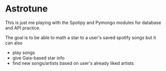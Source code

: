 # Astrotune

This is just me playing with the Spotipy and Pymongo modules for database and API practice.

The goal is to be able to math a star to a user's saved spotify songs but it can also

- play songs
- give Gaia-based star info
- find new songs/artists based on user's already liked artists
